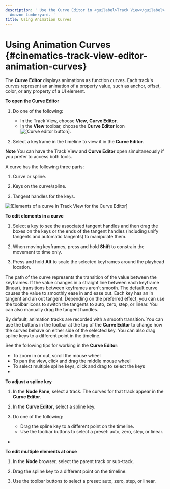 ```yaml
---
description: ' Use the Curve Editor in <guilabel>Track View</guilabel> editor to manage animations in
  Amazon Lumberyard. '
title: Using Animation Curves
---
```

# Using Animation Curves {#cinematics-track-view-editor-animation-curves}

The **Curve Editor** displays animations as function curves\. Each track's curves represent an animation of a property value, such as anchor, offset, color, or any property of a UI element\.

**To open the **Curve Editor****

1. Do one of the following:
   + In the Track View, choose **View**, **Curve Editor**\.
   + In the **View** toolbar, choose the **Curve Editor** icon ![\[Curve editor button\]](/images/user-guide/cinematics/cinematics-curve-icon-track-view-editor.png)\.

1. Select a keyframe in the timeline to view it in the **Curve Editor**\.

**Note**
You can have the Track View and **Curve Editor** open simultaneously if you prefer to access both tools\.

A curve has the following three parts:

1. Curve or spline\.

1. Keys on the curve/spline\.

1. Tangent handles for the keys\.

![\[Elements of a curve in Track View for the Curve Editor\]](/images/user-guide/cinematics/cinematics-track-view-editor-curves.png)

**To edit elements in a curve**

1. Select a key to see the associated tangent handles and then drag the boxes on the keys or the ends of the tangent handles \(including unify tangents and automatic tangents\) to manipulate them\.

1. When moving keyframes, press and hold **Shift** to constrain the movement to time only\.

1. Press and hold **Alt** to scale the selected keyframes around the playhead location\.

The path of the curve represents the transition of the value between the keyframes\. If the value changes in a straight line between each keyframe \(linear\), transitions between keyframes aren't smooth\. The default curve causes the value to smoothly ease in and ease out\. Each key has an in tangent and an out tangent\. Depending on the preferred effect, you can use the toolbar icons to switch the tangents to auto, zero, step, or linear\. You can also manually drag the tangent handles\.

By default, animation tracks are recorded with a smooth transition\. You can use the buttons in the toolbar at the top of the **Curve Editor** to change how the curves behave on either side of the selected key\. You can also drag spline keys to a different point in the timeline\.

See the following tips for working in the **Curve Editor**:
+ To zoom in or out, scroll the mouse wheel
+ To pan the view, click and drag the middle mouse wheel
+ To select multiple spline keys, click and drag to select the keys
+

**To adjust a spline key**

  1. In the **Node Pane**, select a track\. The curves for that track appear in the **Curve Editor**\.

  1. In the **Curve Editor**, select a spline key\.

  1. Do one of the following:
     + Drag the spline key to a different point on the timeline\.
     + Use the toolbar buttons to select a preset: auto, zero, step, or linear\.
+

**To edit multiple elements at once**

  1. In the **Node** browser, select the parent track or sub\-track\.

  1. Drag the spline key to a different point on the timeline\.

  1. Use the toolbar buttons to select a preset: auto, zero, step, or linear\.